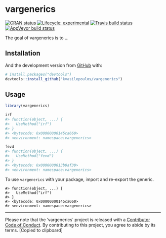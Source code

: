 
<!-- README.md is generated from README.Rmd. Please edit that file -->

# vargenerics

<!-- badges: start -->

[![CRAN
status](https://www.r-pkg.org/badges/version/vargenerics)](https://cran.r-project.org/package=vargenerics)
[![Lifecycle:
experimental](https://img.shields.io/badge/lifecycle-experimental-orange.svg)](https://www.tidyverse.org/lifecycle/#experimental)
[![Travis build
status](https://travis-ci.org/kvasilopoulos/vargenerics.svg?branch=master)](https://travis-ci.org/kvasilopoulos/vargenerics)
[![AppVeyor build
status](https://ci.appveyor.com/api/projects/status/github/kvasilopoulos/vargenerics?branch=master&svg=true)](https://ci.appveyor.com/project/kvasilopoulos/vargenerics)
<!-- [![Codecov test coverage](https://codecov.io/gh/kvasilopoulos/vargenerics/branch/master/graph/badge.svg)](https://codecov.io/gh/kvasilopoulos/vargenerics?branch=master) -->
<!-- badges: end -->

The goal of vargenerics is to …

## Installation

And the development version from [GitHub](https://github.com/) with:

``` r
# install.packages("devtools")
devtools::install_github("kvasilopoulos/vargenerics")
```

## Usage

``` r
library(vargenerics)

irf
#> function(object, ...) {
#>   UseMethod("irf")
#> }
#> <bytecode: 0x00000000145ca660>
#> <environment: namespace:vargenerics>

fevd
#> function(object, ...) {
#>   UseMethod("fevd")
#> }
#> <bytecode: 0x0000000013b0af30>
#> <environment: namespace:vargenerics>
```

To use `vargenerics` with your package, import and re-export the
generic.

    #> function(object, ...) {
    #>   UseMethod("irf")
    #> }
    #> <bytecode: 0x00000000145ca660>
    #> <environment: namespace:vargenerics>

-----

Please note that the ‘vargenerics’ project is released with a
[Contributor Code of Conduct](.github/CODE_OF_CONDUCT.md). By
contributing to this project, you agree to abide by its terms. \[Copied
to clipboard\]
